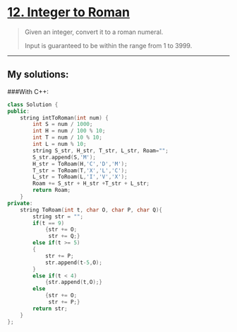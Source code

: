 [12. Integer to Roman](https://leetcode.com/problems/integer-to-roman/)
======================
>Given an integer, convert it to a roman numeral.
>
>Input is guaranteed to be within the range from 1 to 3999.

------
## My solutions:
###With C++:

```C++
class Solution {
public:
    string intToRoman(int num) {
        int S = num / 1000;
        int H = num / 100 % 10;
        int T = num / 10 % 10;
        int L = num % 10;
        string S_str, H_str, T_str, L_str, Roam="";
        S_str.append(S,'M');
        H_str = ToRoam(H,'C','D','M');
        T_str = ToRoam(T,'X','L','C');
        L_str = ToRoam(L,'I','V','X');
        Roam += S_str + H_str +T_str + L_str;
        return Roam;
    }
private:
    string ToRoam(int t, char O, char P, char Q){
        string str = "";
        if(t == 9)
            {str += O;
             str += Q;}
        else if(t >= 5)
        {
            str += P;
            str.append(t-5,O);
        }
        else if(t < 4)
            {str.append(t,O);}
        else
            {str += O;
             str += P;}
        return str;
    }
};
```
